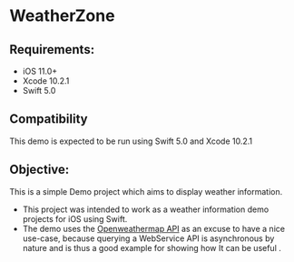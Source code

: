 # WeatherZone
## Requirements:
* iOS 11.0+
* Xcode 10.2.1
* Swift 5.0

## Compatibility
This demo is expected to be run using Swift 5.0 and Xcode 10.2.1

## Objective:
This is a simple Demo project which aims to display weather information.
* This project was intended to work as a  weather information demo projects for iOS using Swift. 
* The demo uses the [Openweathermap API](http://api.openweathermap.org) as an excuse to have a nice use-case, because querying a WebService API is asynchronous by nature and is thus a good example for showing how It can be useful .
